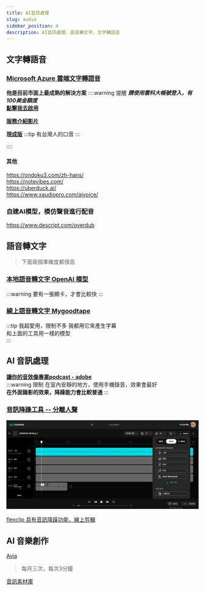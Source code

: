 ```yaml
---
title: AI音訊處理
slug: audio
sidebar_position: 4
description: AI音訊處理、語音轉文字，文字轉語音
---
```


## 文字轉語音
### [Microsoft Azure 雲端文字轉語音](https://speech.microsoft.com/portal)  
**他是目前市面上最成熟的解決方案**
::::warning 提醒
***請使用雲科大帳號登入，有100美金額度***  
[**點擊我去啟用**](https://azure.microsoft.com/zh-tw/free/students/)

[**服務介紹影片**](https://youtu.be/yLmOCUEj0Og)  

[**現成版**](https://www.text-to-speech.cn/)
:::tip 
有台灣人的口音
:::

::::

#### 其他
https://ondoku3.com/zh-hans/  
https://notevibes.com/  
https://uberduck.ai/  
https://www.xaudiopro.com/aivoice/  

### 自建AI模型，模仿聲音進行配音
https://www.descript.com/overdub  
  
  
## 語音轉文字
> 下面兩個準確度都很高  

### [本地語音轉文字 OpenAI 模型](https://www.freedidi.com/8737.html)
:::warning 要有一張顯卡，才會比較快
:::  
### [線上語音轉文字 Mygoodtape](https://www.mygoodtape.com/)  

:::tip 我超愛用，限制不多
我都用它來產生字幕  
和上面的工具用一樣的模型  
:::

## AI 音訊處理

[**讓你的音效像專業podcast - adobe**](https://podcast.adobe.com/)  
:::warning 限制
在室內安靜的地方，使用手機錄音，效果會最好  
**在外面錄影的效果，降躁能力會比較普通**
:::

### [音訊降躁工具 -- 分離人聲](https://vocalremover.org/)  
![](./image.jpg)

[flexclip 具有音訊降躁功能，線上剪輯](https://www.flexclip.com/tw/editor/app?ratio=landscape)  

## AI 音樂創作
[Avia](https://aiva.ai/)  
> 每月三次，每次3分鐘

[音訊素材庫](https://evokemusic.ai/music)  

